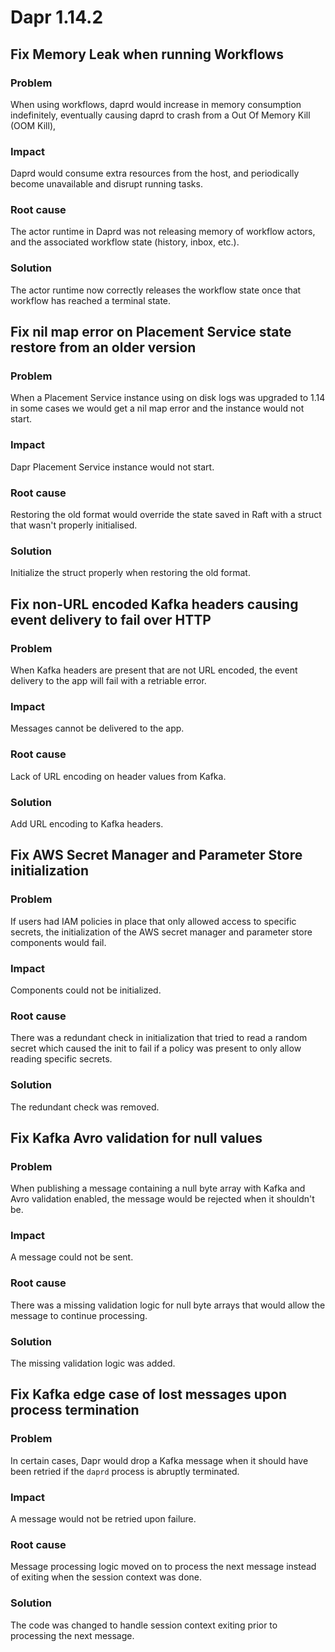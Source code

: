 # Dapr 1.14.2

## Fix Memory Leak when running Workflows

### Problem

When using workflows, daprd would increase in memory consumption indefinitely, eventually causing daprd to crash from a Out Of Memory Kill (OOM Kill),

### Impact

Daprd would consume extra resources from the host, and periodically become unavailable and disrupt running tasks.

### Root cause

The actor runtime in Daprd was not releasing memory of workflow actors, and the associated workflow state (history, inbox, etc.).

### Solution

The actor runtime now correctly releases the workflow state once that workflow has reached a terminal state.

## Fix nil map error on Placement Service state restore from an older version

### Problem

When a Placement Service instance using on disk logs was upgraded to 1.14 in some cases we would get a nil map error and the instance would not start.

### Impact

Dapr Placement Service instance would not start.

### Root cause

Restoring the old format would override the state saved in Raft with a struct that wasn't properly initialised.

### Solution

Initialize the struct properly when restoring the old format.

## Fix non-URL encoded Kafka headers causing event delivery to fail over HTTP

### Problem

When Kafka headers are present that are not URL encoded, the event delivery to the app will fail with a retriable error.

### Impact

Messages cannot be delivered to the app.

### Root cause

Lack of URL encoding on header values from Kafka.

### Solution

Add URL encoding to Kafka headers.

## Fix AWS Secret Manager and Parameter Store initialization

### Problem

If users had IAM policies in place that only allowed access to specific secrets, the initialization of the AWS secret manager and parameter store components would fail.

### Impact

Components could not be initialized.

### Root cause

There was a redundant check in initialization that tried to read a random secret which caused the init to fail if a policy was present to only allow reading specific secrets.

### Solution

The redundant check was removed.

## Fix Kafka Avro validation for null values

### Problem

When publishing a message containing a null byte array with Kafka and Avro validation enabled, the message would be rejected when it shouldn't be.

### Impact

A message could not be sent.

### Root cause

There was a missing validation logic for null byte arrays that would allow the message to continue processing.

### Solution

The missing validation logic was added.

## Fix Kafka edge case of lost messages upon process termination

### Problem

In certain cases, Dapr would drop a Kafka message when it should have been retried if the `daprd` process is abruptly terminated.

### Impact

A message would not be retried upon failure.

### Root cause

Message processing logic moved on to process the next message instead of exiting when the session context was done.

### Solution

The code was changed to handle session context exiting prior to processing the next message.
